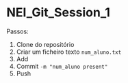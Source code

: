 # NEI_Git_Session_1

Passos:
1. Clone do repositório
2. Criar um ficheiro texto `num_aluno.txt`
3. Add
4. Commit `-m "num_aluno present"`
5. Push

